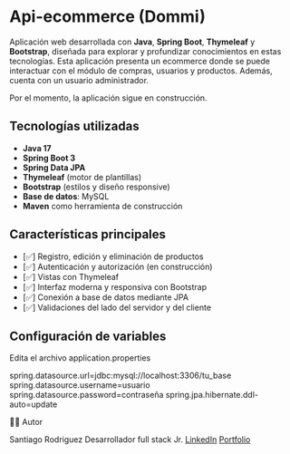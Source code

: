 # Api-ecommerce (Dommi)

Aplicación web desarrollada con **Java**, **Spring Boot**, **Thymeleaf** y **Bootstrap**, diseñada para explorar y profundizar conocimientos en estas tecnologías. Esta aplicación presenta un ecommerce donde se puede interactuar con el módulo de compras, usuarios y productos. Además, cuenta con un usuario administrador. 

Por el momento, la aplicación sigue en construcción.

## Tecnologías utilizadas

- **Java 17** 
- **Spring Boot 3**
- **Spring Data JPA**
- **Thymeleaf** (motor de plantillas)
- **Bootstrap** (estilos y diseño responsive)
- **Base de datos**: MySQL 
- **Maven** como herramienta de construcción

## Características principales

- [✅] Registro, edición y eliminación de productos
- [✅] Autenticación y autorización (en construcción)
- [✅] Vistas con Thymeleaf
- [✅] Interfaz moderna y responsiva con Bootstrap
- [✅] Conexión a base de datos mediante JPA
- [✅] Validaciones del lado del servidor y del cliente

## Configuración de variables

Edita el archivo application.properties

  spring.datasource.url=jdbc:mysql://localhost:3306/tu_base
  spring.datasource.username=usuario
  spring.datasource.password=contraseña
  spring.jpa.hibernate.ddl-auto=update

👨‍💻 Autor

Santiago Rodriguez
Desarrollador full stack Jr.
[LinkedIn](https://www.linkedin.com/in/santiago-r-webdev/)
[Portfolio](https://sanrvallejo-portfolio-web.netlify.app/)
